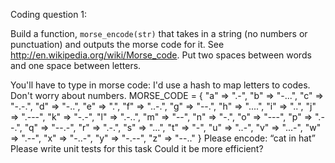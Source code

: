 
Coding question 1:

Build a function, `morse_encode(str)` that takes in a string (no
 numbers or punctuation) and outputs the morse code for it. See
 http://en.wikipedia.org/wiki/Morse_code. Put two spaces between
 words and one space between letters.

 You'll have to type in morse code: I'd use a hash to map letters to
 codes. Don't worry about numbers.
MORSE_CODE = {
  "a" => ".-",  "b" => "-...",  "c" => "-.-.",  "d" => "-..",  "e" => ".",  "f" => "..-.",  "g" => "--.",  "h" => "....",
  "i" => "..",  "j" => ".---",  "k" => "-.-",  "l" => ".-..",  "m" => "--",  "n" => "-.",  "o" => "---",  "p" => ".--.",
  "q" => "--.-",  "r" => ".-.",  "s" => "...",  "t" => "-",  "u" => "..-",  "v" => "...-",  "w" => ".--",  "x" => "-..-",
  "y" => "-.--",  "z" => "--.."
}
Please encode: “cat in hat”
Please write unit tests for this task
Could it be more efficient?
